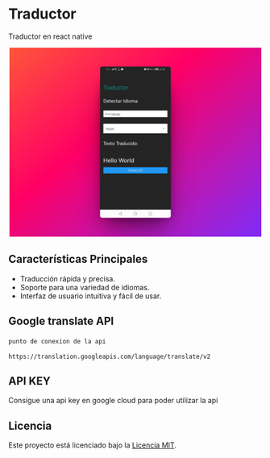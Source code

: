 # Traductor 

Traductor en react native

<div align="center" >
<a href='https://github.com/sebanovo/Translate/tree/main' target='_blank' ><img width="500px" src='https://github.com/SebastianINF/Translate/blob/main/assets/translate.png' border='0' alt='translate app'/></a>
</div>

## Características Principales

- Traducción rápida y precisa.
- Soporte para una variedad de idiomas.
- Interfaz de usuario intuitiva y fácil de usar.

## Google translate API

`punto de conexion de la api`

```
https://translation.googleapis.com/language/translate/v2
```

## API KEY 

Consigue una api key en google cloud para poder utilizar la api

## Licencia

Este proyecto está licenciado bajo la [Licencia MIT](LICENSE).
